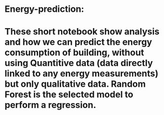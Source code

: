 # Energy-prediction: 
# These short notebook show analysis and how we can predict the energy consumption of building, without using Quantitive data (data directly linked to any energy measurements) but only qualitative data. Random Forest is the selected model to perform a regression.
